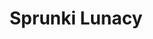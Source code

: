 ---
slug: sprunki-lunacy
title: Sprunki Lunacy
description: "Sprunki Lunacy is an exciting online game. Play for free directly in your browser!"
icon: /images/popular_mods/Sprunki Lunacy.png
url: https://wowtbc.net/sprunkin/lunacy/index.html
previewImage: /images/popular_mods/Sprunki Lunacy.png
type: popular mods

# SEO配置
seo:
  title: "Sprunki Lunacy - Play Free Online Game | Fun Browser Games"
  description: "Sprunki Lunacy - Play this fun online game for free in your browser. No download required!"
  ogImage: "/images/popular_mods/Sprunki Lunacy.png"
  keywords: "sprunki-lunacy, online game, browser game, free game, popular mods game, play online"

videoUrls:
  - https://www.youtube.com/embed/example1
  - https://www.youtube.com/embed/example2

whyPlay:
  title: "Why Play Sprunki Lunacy?"
  items:
    - "Immersive Gameplay: Sprunki Lunacy offers an engaging and immersive gaming experience that will keep you entertained for hours"
    - "Challenging Levels: Test your skills with increasingly difficult challenges and obstacles"
    - "Beautiful Graphics: Enjoy stunning visuals and smooth animations that bring the game world to life"
    - "Regular Updates: New content and features are added regularly to keep the game fresh and exciting"
    - "Free to Play: Experience all the fun without spending a penny"
    - "Community Features: Connect with other players, share strategies, and compete for high scores"
    - "Cross-Platform: Play on any device with a web browser, no downloads required"

features:
  title: "Key Features of Sprunki Lunacy"
  image: "/images/popular_mods/Sprunki Lunacy.png"
  items:
    - "Intuitive Controls: Easy to learn controls make Sprunki Lunacy accessible for players of all skill levels"
    - "Multiple Game Modes: Enjoy various gameplay options that provide different challenges and experiences"
    - "Character Customization: Personalize your gaming experience with unique characters and items"
    - "Achievement System: Complete special tasks to earn rewards and recognition"
    - "Leaderboards: Compete with players worldwide and see who can achieve the highest scores"

characteristics:
  title: "Game Characteristics"
  image: "/images/popular_mods/Sprunki Lunacy.png"
  items:
    - "Genre: Popular mods game with elements of strategy and skill"
    - "Difficulty: Suitable for both casual gamers and those seeking a challenge"
    - "Play Time: Quick sessions or extended gameplay, depending on your preference"
    - "Art Style: Vibrant and engaging visuals that enhance the gaming experience"
    - "Sound Design: Immersive audio that complements the gameplay perfectly"

info: "Sprunki Lunacy is an exciting online game that offers players a unique and engaging gaming experience. With its intuitive controls, stunning visuals, and challenging gameplay, Sprunki Lunacy provides hours of entertainment for players of all ages and skill levels. Whether you're looking for a quick gaming session during a break or an extended play session, Sprunki Lunacy delivers an immersive experience that will keep you coming back for more. The game features multiple levels of increasing difficulty, ensuring that players are constantly challenged as they progress. With regular updates adding new content and features, Sprunki Lunacy remains fresh and exciting, providing endless entertainment options for its growing community of players."

howToPlayIntro: "Welcome to Sprunki Lunacy! This guide will walk you through the basics and help you master the game. Whether you're a beginner or looking to improve your skills, these tips and instructions will enhance your gaming experience."

howToPlaySteps:
  - title: "Getting Started"
    description: "Begin your Sprunki Lunacy adventure by familiarizing yourself with the controls. Use your keyboard or mouse to navigate through the game interface. The tutorial will guide you through the basic mechanics and help you understand the objectives."
  - title: "Understanding the Objectives"
    description: "In Sprunki Lunacy, your main goal is to progress through levels by completing specific objectives. Each level presents unique challenges that require different strategies and approaches."
  - title: "Mastering the Controls"
    description: "Practice using the controls to improve your precision and reaction time. Sprunki Lunacy requires quick reflexes and strategic thinking to overcome obstacles and defeat opponents."
  - title: "Utilizing Power-ups"
    description: "Collect power-ups throughout the game to enhance your abilities and overcome difficult challenges. Each power-up offers unique advantages that can be crucial for success."
  - title: "Developing Strategies"
    description: "As you progress in Sprunki Lunacy, develop effective strategies for different scenarios. Analyze patterns, anticipate challenges, and adapt your approach to maximize your performance."

faq:
  title: "Frequently Asked Questions about Sprunki Lunacy"
  items:
    - question: "Is Sprunki Lunacy free to play?"
      answer: "Yes, Sprunki Lunacy is completely free to play directly in your web browser. No downloads or purchases are required to enjoy the full game experience."
    - question: "Can I play Sprunki Lunacy on mobile devices?"
      answer: "Yes, Sprunki Lunacy is optimized for both desktop and mobile play. You can enjoy the game on any device with a web browser and internet connection."
    - question: "Are there any in-game purchases?"
      answer: "While Sprunki Lunacy is free to play, there may be optional in-game purchases available for cosmetic items or additional features that don't affect core gameplay."
    - question: "How often is Sprunki Lunacy updated?"
      answer: "The developers regularly update Sprunki Lunacy with new content, features, and improvements based on player feedback and game performance."
    - question: "Can I play Sprunki Lunacy offline?"
      answer: "Currently, Sprunki Lunacy requires an internet connection to play as it's a browser-based online game."
    - question: "Is Sprunki Lunacy suitable for children?"
      answer: "Yes, Sprunki Lunacy is designed to be family-friendly and suitable for players of all ages."
    - question: "How do I report bugs or issues?"
      answer: "If you encounter any problems while playing Sprunki Lunacy, you can report them through the game's support page or contact the developers directly through their website."
    - question: "Still Have Questions?"
      answer: "If you have additional questions about Sprunki Lunacy that aren't covered in this FAQ, please visit our support center or contact our customer service team for assistance."
---